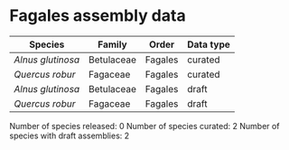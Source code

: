 # Fagales assembly data

| Species | Family | Order | Data type |
| -- | --- | --- | --- |
| *Alnus glutinosa* | Betulaceae | Fagales | curated |
| *Quercus robur* | Fagaceae | Fagales | curated |
| *Alnus glutinosa* | Betulaceae | Fagales | draft |
| *Quercus robur* | Fagaceae | Fagales | draft |

Number of species released: 0
Number of species curated: 2
Number of species with draft assemblies: 2

